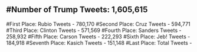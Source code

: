 #Number of Trump Tweets: 1,605,615
---
#First Place: Rubio Tweets - 780,170
#Second Place: Cruz Tweets - 594,771
#Third Place: Clinton Tweets - 571,569
#Fourth Place: Sanders Tweets - 258,932
#Fifth Place: Carson Tweets - 222,293
#Sixth Place: Jeb! Tweets - 184,918
#Seventh Place: Kasich Tweets - 151,148
#Last Place: Total Tweets -  
